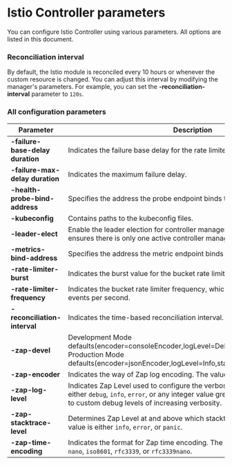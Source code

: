# Istio Controller parameters 

You can configure Istio Controller using various parameters. All options are listed in this document.

### Reconciliation interval

By default, the Istio module is reconciled every 10 hours or whenever the custom resource is changed. You can adjust this interval by modifying the manager's parameters. For example, you can set the **-reconciliation-interval** parameter to `120s`.

### All configuration parameters

| Parameter                        | Description                                                                                                                                                                                                      | Default   |
|----------------------------------|------------------------------------------------------------------------------------------------------------------------------------------------------------------------------------------------------------------|-----------|
| **-failure-base-delay duration** | Indicates the failure base delay for the rate limiter.                                                                                                                                                           | `1s`      |
| **-failure-max-delay duration**  | Indicates the maximum failure delay.                                                                                                                                                                             | `16m40s`  |
| **-health-probe-bind-address**   | Specifies the address the probe endpoint binds to.                                                                                                                                                               | `:8091`   |
| **-kubeconfig**                  | Contains paths to the kubeconfig files.                                                                                                                                                                          | `None`    |
| **-leader-elect**                | Enable the leader election for controller manager. Enabling the election ensures there is only one active controller manager.                                                                                    |  None     |
| **-metrics-bind-address**        | Specifies the address the metric endpoint binds to.                                                                                                                                                              | `:8090`   |
| **-rate-limiter-burst**          | Indicates the burst value for the bucket rate limiter.                                                                                                                                                           | `200`     |
| **-rate-limiter-frequency**      | Indicates the bucket rate limiter frequency, which signifies the number of events per second.                                                                                                                    | `30`      |
| **-reconciliation-interval**     | Indicates the time-based reconciliation interval.                                                                                                                                                                | `10h0m0s` |
| **-zap-devel**                   | Development Mode defaults(encoder=consoleEncoder,logLevel=Debug,stackTraceLevel=Warn). Production Mode defaults(encoder=jsonEncoder,logLevel=Info,stackTraceLevel=Error)                                         | `true`    |
| **-zap-encoder**                 | Indicates the way of Zap log encoding. The value is either `json` or `console`.                                                                                                                                  |  None     |
| **-zap-log-level**               | Indicates Zap Level used to configure the verbosity of logging. The value is either `debug`, `info`, `error`, or any integer value greater than 0, corresponding to custom debug levels of increasing verbosity. |  None     |
| **-zap-stacktrace-level**        | Determines Zap Level at and above which stacktraces are captured. The value is either `info`, `error`, or `panic`.                                                                                               |  None     |
| **-zap-time-encoding**           | Indicates the format for Zap time encoding. The value is either `epoch`, `millis`, `nano`, `iso8601`, `rfc3339`, or `rfc3339nano`.                                                                               | `epoch`   |
